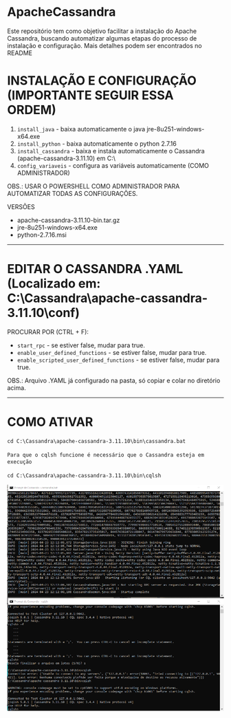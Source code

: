 # ApacheCassandra
Este repositório tem como objetivo facilitar a instalação do Apache Cassandra, buscando automatizar algumas etapas do processo de instalação e configuração. Mais detalhes podem ser encontrados no README

# INSTALAÇÃO E CONFIGURAÇÃO (IMPORTANTE SEGUIR ESSA ORDEM)

1. `install_java` - baixa automaticamente o java jre-8u251-windows-x64.exe
2. `install_python` - baixa automaticamente o python 2.7.16
3. `install_cassandra` - baixa e instala automaticamente o Cassandra (apache-cassandra-3.11.10) em C:\
4. `config_variaveis` - configura as variáveis automaticamente (COMO ADMINISTRADOR)

OBS.: USAR O POWERSHELL COMO ADMINISTRADOR PARA AUTOMATIZAR TODAS AS CONFIGURAÇÕES.

VERSÕES
- apache-cassandra-3.11.10-bin.tar.gz
- jre-8u251-windows-x64.exe
- python-2.7.16.msi

---

# EDITAR O CASSANDRA .YAML (Localizado em: C:\Cassandra\apache-cassandra-3.11.10\conf)

PROCURAR POR (CTRL + F):
- `start_rpc` - se estiver false, mudar para true.
- `enable_user_defined_functions` - se estiver false, mudar para true.
- `enable_scripted_user_defined_functions` - se estiver false, mudar para true.

OBS.: Arquivo .YAML já configurado na pasta, só copiar e colar no diretório acima.

---

# COMO ATIVAR

`````
cd C:\Cassandra\apache-cassandra-3.11.10\bin\cassandra.bat

Para que o cqlsh funcione é necessário que o Cassandra esteja em execução

cd C:\Cassandra\apache-cassandra-3.11.10\bin\cqlsh
`````


![Apache Cassandra](https://raw.githubusercontent.com/flfelipelima/ApacheCassandra/main/print.png)
